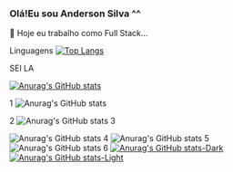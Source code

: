### Olá!Eu sou Anderson Silva ^^
 🔭 Hoje eu trabalho como Full Stack...




Linguagens
[![Top Langs](https://github-readme-stats.vercel.app/api/top-langs/?username=AnderSpidy&layout=compact)](https://github.com/AnderSpidy/AnderSpidy)



SEI LA 

[![Anurag's GitHub stats](https://github-readme-stats.vercel.app/api?username=AnderSpidy)](https://github.com/anuraghazra/github-readme-stats)

1
![Anurag's GitHub stats](https://github-readme-stats.vercel.app/api?username=AnderSpidey&hide=contribs,prs)

2
![Anurag's GitHub stats](https://github-readme-stats.vercel.app/api?username=anuraghazra&show_icons=true)
3

![Anurag's GitHub stats](https://github-readme-stats.vercel.app/api?username=anuraghazra&show_icons=true&theme=radical)
4
![Anurag's GitHub stats](https://github-readme-stats.vercel.app/api?username=anuraghazra&show_icons=true&theme=transparent)
5
![Anurag's GitHub stats](https://github-readme-stats.vercel.app/api?username=anuraghazra&show_icons=true&bg_color=00000000)
6
[![Anurag's GitHub stats-Dark](https://github-readme-stats.vercel.app/api?username=anuraghazra&show_icons=true&theme=dark#gh-dark-mode-only)](https://github.com/anuraghazra/github-readme-stats#gh-dark-mode-only)
[![Anurag's GitHub stats-Light](https://github-readme-stats.vercel.app/api?username=anuraghazra&show_icons=true&theme=default#gh-light-mode-only)](https://github.com/anuraghazra/github-readme-stats#gh-light-mode-only)
